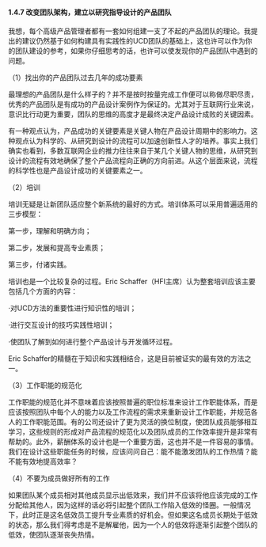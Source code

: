 #### 1.4.7 改变团队架构，建立以研究指导设计的产品团队

我想，每个高级产品管理者都有一套如何组建一支了不起的产品团队的理论。我提出的建议仍然基于如何构建具有实践性的UCD团队的基础上，这也许可以作为你的团队建设的参考，如果你仔细思考的话，也许可以使发现你的产品团队中遇到的问题。

（1）找出你的产品团队过去几年的成功要素

最理想的产品团队是什么样子的？并不是按时按量完成工作便可以称做尽职尽责，优秀的产品团队是有成功的产品设计案例作为保证的。尤其对于互联网行业来说，意识比行动更为重要，团队的思维的高度才是最终决定产品设计成败的关键因素。

有一种观点认为，产品成功的关键要素是关键人物在产品设计周期中的影响力。这种观点认为科学的、从研究到设计的流程可以加速创新性人才的培养。事实上我们确实也看到，多数互联网企业的推力往往来自于某几个关键人物的思维，从研究到设计的流程有效地确保了整个产品流程向正确的方向前进。从这个层面来说，流程的科学性也是产品设计成功的关键要素之一。

（2）培训

培训无疑是让新团队适应整个新系统的最好的方式。培训体系可以采用普遍适用的三步模型：

第一步，理解和明确方向；

第二步，发展和提高专业素质；

第三步，付诸实践。

培训也是一个比较复杂的过程。Eric Schaffer（HFI主席）认为整套培训应该主要包括几个方面的内容：

·对UCD方法的重要性进行知识性的培训；

·进行交互设计的技巧实践性培训；

·使团队了解到如何进行整个产品设计与开发循环过程。

Eric Schaffer的精髓在于知识和实践相结合，这是目前被证实的最有效的方法之一。

（3）工作职能的规范化

工作职能的规范化并不意味着应该按照普遍的职位标准来设计工作职能体系，而是应该按照团队中每个人的能力以及工作流程的需求来重新设计工作职能，并规范各人的工作职能范围。有的公司还设计了更为灵活的换位制度，使团队成员能够相互学习，这些规则的形成对产品流程的规范化以及团队成员的工作效率提升是非常有帮助的。此外，薪酬体系的设计也是一个重要方面，这也并不是一件容易的事情。我们在设计这些职能任务的时候，应该问问自己：能不能激发团队的工作热情？能不能有效地提高效率？

（4）不要为成员做好所有的工作

如果团队某个成员相对其他成员显示出低效来，我们并不应该将他应该完成的工作分配给其他人，因为这样的话必将引起整个团队工作陷入低效的怪圈。一般情况下，此时正是这名低效员工提升专业素质的好机会。但如果这名成员长期处于低效的状态，那么我们得考虑是不是解雇他，因为一个人的低效将逐渐引起整个团队的低效，使团队逐渐丧失热情。
